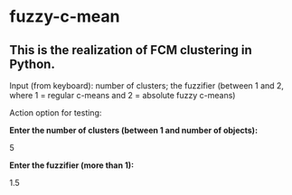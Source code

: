 fuzzy-c-mean
==============
This is the realization of FCM clustering in Python.
--------------
Input (from keyboard): number of clusters; the fuzzifier (between 1 and 2, where 1 = regular c-means and 2 = absolute fuzzy c-means)

Аction option for testing:

**Enter the number of clusters (between 1 and number of objects):**

5

**Enter the fuzzifier (more than 1):**

1.5
